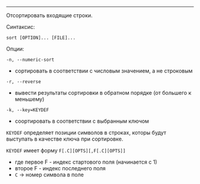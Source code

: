 ___
Отсортировать входящие строки.

Синтаксис:
```
sort [OPTION]... [FILE]...
```

Опции:

`-n, --numeric-sort`
- сортировать в соответствии с числовым значением, а не строковым

`-r, --reverse`
- вывести результаты сортировки в обратном порядке (от большего к меньшему)
 
 `-k, --key=KEYDEF`
 - соортировать в соответствии с выбранным ключом

`KEYDEF` определяет позиции символов в строках, которы будут выступать в качестве ключа при сортировке.

`KEYDEF` имеет форму `F[.C][OPTS][,F[.C][OPTS]]`
- где первое F - индекс стартового поля (начинается с 1)
- второе F - индекс последнего поля
- `C` -> номер символа в поле

